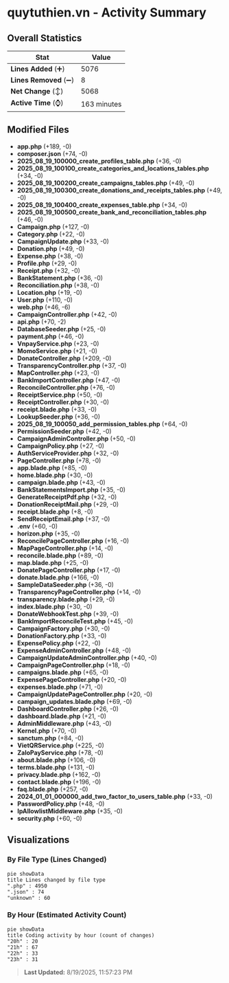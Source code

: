 # quytuthien.vn - Activity Summary 

## Overall Statistics

| Stat                   | Value                                                             |
| ---------------------- | ----------------------------------------------------------------- |
| **Lines Added** (➕)   | 5076                                          |
| **Lines Removed** (➖) | 8                                        |
| **Net Change** (↕)    | 5068                |
| **Active Time** (⌚)   | 163 minutes |


## Modified Files
- **app.php** (+189, -0)
- **composer.json** (+74, -0)
- **2025_08_19_100000_create_profiles_table.php** (+36, -0)
- **2025_08_19_100100_create_categories_and_locations_tables.php** (+34, -0)
- **2025_08_19_100200_create_campaigns_tables.php** (+49, -0)
- **2025_08_19_100300_create_donations_and_receipts_tables.php** (+49, -0)
- **2025_08_19_100400_create_expenses_table.php** (+34, -0)
- **2025_08_19_100500_create_bank_and_reconciliation_tables.php** (+46, -0)
- **Campaign.php** (+127, -0)
- **Category.php** (+22, -0)
- **CampaignUpdate.php** (+33, -0)
- **Donation.php** (+49, -0)
- **Expense.php** (+38, -0)
- **Profile.php** (+29, -0)
- **Receipt.php** (+32, -0)
- **BankStatement.php** (+36, -0)
- **Reconciliation.php** (+38, -0)
- **Location.php** (+19, -0)
- **User.php** (+110, -0)
- **web.php** (+46, -6)
- **CampaignController.php** (+42, -0)
- **api.php** (+70, -2)
- **DatabaseSeeder.php** (+25, -0)
- **payment.php** (+46, -0)
- **VnpayService.php** (+23, -0)
- **MomoService.php** (+21, -0)
- **DonateController.php** (+209, -0)
- **TransparencyController.php** (+37, -0)
- **MapController.php** (+23, -0)
- **BankImportController.php** (+47, -0)
- **ReconcileController.php** (+76, -0)
- **ReceiptService.php** (+50, -0)
- **ReceiptController.php** (+30, -0)
- **receipt.blade.php** (+33, -0)
- **LookupSeeder.php** (+36, -0)
- **2025_08_19_100050_add_permission_tables.php** (+64, -0)
- **PermissionSeeder.php** (+42, -0)
- **CampaignAdminController.php** (+50, -0)
- **CampaignPolicy.php** (+27, -0)
- **AuthServiceProvider.php** (+32, -0)
- **PageController.php** (+78, -0)
- **app.blade.php** (+85, -0)
- **home.blade.php** (+30, -0)
- **campaign.blade.php** (+43, -0)
- **BankStatementsImport.php** (+35, -0)
- **GenerateReceiptPdf.php** (+32, -0)
- **DonationReceiptMail.php** (+29, -0)
- **receipt.blade.php** (+8, -0)
- **SendReceiptEmail.php** (+37, -0)
- **.env** (+60, -0)
- **horizon.php** (+35, -0)
- **ReconcilePageController.php** (+16, -0)
- **MapPageController.php** (+14, -0)
- **reconcile.blade.php** (+89, -0)
- **map.blade.php** (+25, -0)
- **DonatePageController.php** (+17, -0)
- **donate.blade.php** (+166, -0)
- **SampleDataSeeder.php** (+36, -0)
- **TransparencyPageController.php** (+14, -0)
- **transparency.blade.php** (+29, -0)
- **index.blade.php** (+30, -0)
- **DonateWebhookTest.php** (+39, -0)
- **BankImportReconcileTest.php** (+45, -0)
- **CampaignFactory.php** (+30, -0)
- **DonationFactory.php** (+33, -0)
- **ExpensePolicy.php** (+22, -0)
- **ExpenseAdminController.php** (+48, -0)
- **CampaignUpdateAdminController.php** (+40, -0)
- **CampaignPageController.php** (+18, -0)
- **campaigns.blade.php** (+65, -0)
- **ExpensePageController.php** (+20, -0)
- **expenses.blade.php** (+71, -0)
- **CampaignUpdatePageController.php** (+20, -0)
- **campaign_updates.blade.php** (+69, -0)
- **DashboardController.php** (+26, -0)
- **dashboard.blade.php** (+21, -0)
- **AdminMiddleware.php** (+43, -0)
- **Kernel.php** (+70, -0)
- **sanctum.php** (+84, -0)
- **VietQRService.php** (+225, -0)
- **ZaloPayService.php** (+78, -0)
- **about.blade.php** (+106, -0)
- **terms.blade.php** (+131, -0)
- **privacy.blade.php** (+162, -0)
- **contact.blade.php** (+196, -0)
- **faq.blade.php** (+257, -0)
- **2024_01_01_000000_add_two_factor_to_users_table.php** (+33, -0)
- **PasswordPolicy.php** (+48, -0)
- **IpAllowlistMiddleware.php** (+35, -0)
- **security.php** (+60, -0)

## Visualizations

### By File Type (Lines Changed)

```mermaid
pie showData
title Lines changed by file type
".php" : 4950
".json" : 74
"unknown" : 60
```

### By Hour (Estimated Activity Count)

```mermaid
pie showData
title Coding activity by hour (count of changes)
"20h" : 20
"21h" : 67
"22h" : 33
"23h" : 31
```


> **Last Updated:** 8/19/2025, 11:57:23 PM